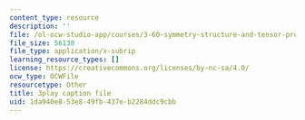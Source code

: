 ```yaml
---
content_type: resource
description: ''
file: /ol-ocw-studio-app/courses/3-60-symmetry-structure-and-tensor-properties-of-materials-fall-2005/1da940e853e849fb437eb2284ddc9cbb_B4xIxr3fB7c.srt
file_size: 56130
file_type: application/x-subrip
learning_resource_types: []
license: https://creativecommons.org/licenses/by-nc-sa/4.0/
ocw_type: OCWFile
resourcetype: Other
title: 3play caption file
uid: 1da940e8-53e8-49fb-437e-b2284ddc9cbb
---
```

